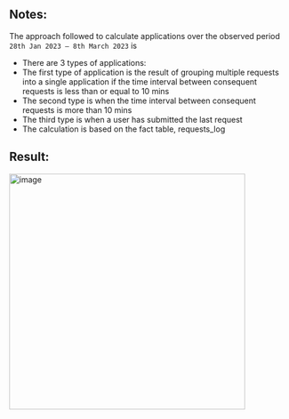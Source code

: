 ## Notes: ##

The approach followed to calculate applications over the observed period ```28th Jan 2023 – 8th March 2023``` is

*	There are 3 types of applications:
   * The first type of application is the result of grouping multiple requests into a single application if the time interval between consequent requests is less than or equal to 10 mins
   * The second type is when the time interval between consequent requests is more than 10 mins
   * The third type is when a user has submitted the last request
* The calculation is based on the fact table, requests_log


## Result: ##

<img width="424" alt="image" src="https://github.com/sanski96yadav/finn/assets/175153827/0514a4ac-23cd-41a5-9994-90dde1582041">

